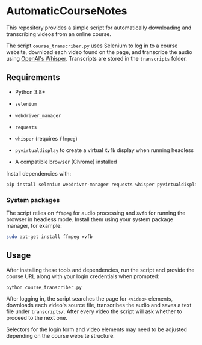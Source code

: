 # AutomaticCourseNotes

This repository provides a simple script for automatically downloading and transcribing videos from an online course.

The script `course_transcriber.py` uses Selenium to log in to a course website, download each video found on the page, and transcribe the audio using [OpenAI's Whisper](https://github.com/openai/whisper). Transcripts are stored in the `transcripts` folder.

## Requirements

- Python 3.8+
- `selenium`
- `webdriver_manager`
- `requests`
- `whisper` (requires `ffmpeg`)
- `pyvirtualdisplay` to create a virtual `Xvfb` display when running headless

- A compatible browser (Chrome) installed

Install dependencies with:

```bash
pip install selenium webdriver-manager requests whisper pyvirtualdisplay
```

### System packages

The script relies on `ffmpeg` for audio processing and `Xvfb` for running the
browser in headless mode. Install them using your system package manager,
for example:

```bash
sudo apt-get install ffmpeg xvfb

```

## Usage

After installing these tools and dependencies, run the script and provide the
course URL along with your login credentials when prompted:

```bash
python course_transcriber.py
```

After logging in, the script searches the page for `<video>` elements, downloads each video's source file, transcribes the audio and saves a text file under `transcripts/`. After every video the script will ask whether to proceed to the next one.

Selectors for the login form and video elements may need to be adjusted depending on the course website structure.
